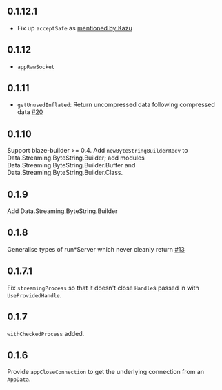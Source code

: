 ## 0.1.12.1

* Fix up `acceptSafe` as [mentioned by Kazu](https://github.com/yesodweb/wai/issues/361#issuecomment-102204803)

## 0.1.12

* `appRawSocket`

## 0.1.11

* `getUnusedInflated`: Return uncompressed data following compressed data [#20](https://github.com/fpco/streaming-commons/issues/20)

## 0.1.10

Support blaze-builder >= 0.4.  Add `newByteStringBuilderRecv` to Data.Streaming.ByteString.Builder; add modules Data.Streaming.ByteString.Builder.Buffer and  Data.Streaming.ByteString.Builder.Class.

## 0.1.9

Add Data.Streaming.ByteString.Builder

## 0.1.8

Generalise types of run\*Server which never cleanly return [#13](https://github.com/fpco/streaming-commons/pull/13)

## 0.1.7.1

Fix `streamingProcess` so that it doesn't close `Handle`s passed in with
`UseProvidedHandle`.

## 0.1.7

`withCheckedProcess` added.

## 0.1.6

Provide `appCloseConnection` to get the underlying connection from an `AppData`.
